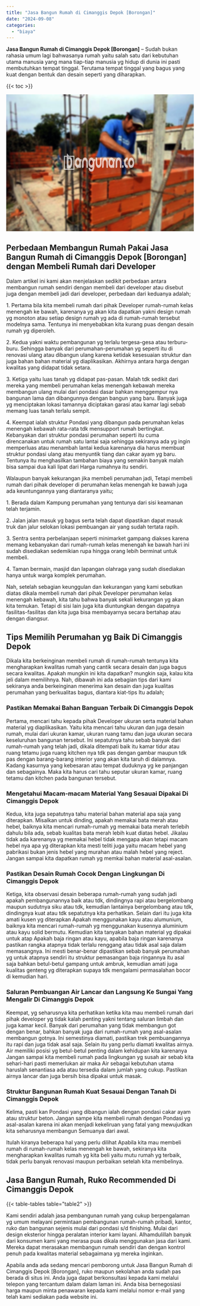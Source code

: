 ```yaml
---
title: "Jasa Bangun Rumah di Cimanggis Depok [Borongan]"
date: "2024-09-08"
categories: 
  - "biaya"
---
```


**Jasa Bangun Rumah di Cimanggis Depok \[Borongan\]** – Sudah bukan rahasia umum lagi bahwasanya rumah yaitu salah satu dari kebutuhan utama manusia yang mana tiap-tiap manusia yg hidup di dunia ini pasti membutuhkan tempat tinggal. Terutama tempat tinggal yang bagus yang kuat dengan bentuk dan desain seperti yang diharapkan.

{{< toc >}}

![Jasa Bangun Rumah di Cimanggis Depok [Borongan]](/images/borong-bangunan-17.png)

## Perbedaan Membangun Rumah Pakai Jasa Bangun Rumah di Cimanggis Depok \[Borongan\] dengan Membeli Rumah dari Developer

Dalam artikel ini kami akan menjelaskan sedikit perbedaan antara membangun rumah sendiri dengan membeli dari developer atau disebut juga dengan membeli jadi dari developer, perbedaan dari keduanya adalah;

1\. Pertama bila kita membeli rumah dari pihak Developer rumah-rumah kelas menengah ke bawah, karenanya yg akan kita dapatkan yakni design rumah yg monoton atau setiap design rumah yg ada di rumah-rumah tersebut modelnya sama. Tentunya ini menyebabkan kita kurang puas dengan desain rumah yg diperoleh.

2\. Kedua yakni waktu pembangunan yg terlalu tergesa-gesa atau terburu-buru. Sehingga banyak dari perumahan-perumahan yg seperti itu di renovasi ulang atau dibangun ulang karena ketidak kesesuaian struktur dan juga bahan bahan material yg diaplikasikan. Akhirnya antara harga dengan kwalitas yang didapat tidak setara.

3\. Ketiga yaitu luas tanah yg didapat pas-pasan. Malah tdk sedikit dari mereka yang membeli perumahan kelas menengah kebawah mereka membangun ulang mulai dari pondasi dasar bahkan menggempur nya bangunan lama dan dibangunnya dengan bangun yang baru. Banyak juga yg menciptakan lokasi tamannya diciptakan garasi atau kamar lagi sebab memang luas tanah terlalu sempit.

4\. Keempat ialah struktur Pondasi yang dibangun pada perumahan kelas menengah kebawah rata-rata tdk mensupport rumah bertingkat. Kebanyakan dari struktur pondasi perumahan seperti itu cuma direncanakan untuk rumah satu lantai saja sehingga sekiranya ada yg ingin memperluas atau menambah lantai kedua karenanya dia harus membuat struktur pondasi ulang atau menyuntik tiang dan cakar ayam yg baru. Tentunya itu menghasilkan tambahan biaya yang semakin banyak malah bisa sampai dua kali lipat dari Harga rumahnya itu sendiri.

Walaupun banyak kekurangan jika membeli perumahan jadi, Tetapi membeli rumah dari pihak developer di perumahan kelas menengah ke bawah juga ada keuntungannya yang diantaranya yaitu;

1\. Berada dalam Kampung perumahan yang tentunya dari sisi keamanan telah terjamin.

2\. Jalan jalan masuk yg bagus serta telah dapat dipastikan dapat masuk truk dan jalur selokan lokasi pembuangan air yang sudah tertata rapih.

3\. Sentra sentra perbelanjaan seperti minimarket gampang diakses karena memang kebanyakan dari rumah-rumah kelas menengah ke bawah hari ini sudah disediakan sedemikian rupa hingga orang lebih berminat untuk membeli.

4\. Taman bermain, masjid dan lapangan olahraga yang sudah disediakan hanya untuk warga komplek perumahan.

Nah, setelah sebagian keunggulan dan kekurangan yang kami sebutkan diatas dikala membeli rumah dari pihak Developer perumahan kelas menengah kebawah, kita tahu bahwa banyak sekali kekurangan yg akan kita temukan. Tetapi di sisi lain juga kita diuntungkan dengan dapatnya fasilitas-fasilitas dan kita juga bisa membayarnya secara bertahap atau dengan diangsur.

## Tips Memilih Perumahan yg Baik Di Cimanggis Depok

Dikala kita berkeinginan membeli rumah di rumah-rumah tentunya kita mengharapkan kwalitas rumah yang cantik secara desain dan juga bagus secara kwalitas. Apakah mungkin ini kita dapatkan? mungkin saja, kalau kita jeli dalam memilihnya. Nah, dibawah ini ada sebagian tips dari kami sekiranya anda berkeinginan menerima kan desain dan juga kualitas perumahan yang berkualitas bagus, diantara kiat-tips Itu adalah;

### Pastikan Memakai Bahan Banguan Terbaik Di Cimanggis Depok

Pertama, mencari tahu kepada pihak Developer ukuran serta material bahan material yg diaplikasikan. Yaitu kita mencari tahu ukuran dan juga desain rumah, mulai dari ukuran kamar, ukuran ruang tamu dan juga ukuran secara keseluruhan bangunan tersebut. Ini sepatutnya tahu sebab banyak dari rumah-rumah yang telah jadi, dikala ditempati baik itu kamar tidur atau ruang tetamu juga ruang kitchen nya tdk pas dengan gambar maupun tdk pas dengan barang-barang interior yang akan kita taruh di dalamnya. Kadang kasurnya yang kebesaran atau tempat duduknya yg ke panjangan dan sebagainya. Maka kita harus cari tahu seputar ukuran kamar, ruang tetamu dan kitchen pada bangunan tersebut.

### Mengetahui Macam-macam Material Yang Sesauai Dipakai Di Cimanggis Depok

Kedua, kita juga sepatutnya tahu material bahan material apa saja yang diterapkan. Misalkan untuk dinding, apakah memakai bata merah atau hebel, baiknya kita mencari rumah-rumah yg memakai bata merah terlebih dahulu bila ada, sebab kualitas bata merah lebih kuat diatas hebel. Jikalau tidak ada karenanya yg memakai hebel tidak mengapa akan tetapi macam hebel nya apa yg diterapkan kita mesti teliti juga yaitu macam hebel yang pabrikasi bukan jenis hebel yang murahan atau malah hebel yang reject. Jangan sampai kita dapatkan rumah yg memkai bahan material asal-asalan.

### Pastikan Desain Rumah Cocok Dengan Lingkungan Di Cimanggis Depok

Ketiga, kita observasi desain beberapa rumah-rumah yang sudah jadi apakah pembangunannya baik atau tdk, dindingnya rapi atau bergelombang maupun sudutnya siku atau tdk, kemudian lantainya bergelombang atau tdk, dindingnya kuat atau tdk sepatutnya kita perhatikan. Selain dari itu juga kita amati kusen yg diterapkan Apakah menggunakan kayu atau alumunium, baiknya kita mencari rumah-rumah yg menggunakan kusennya aluminium atau kayu solid bermutu. Kemudian kita tanyakan bahan material yg dipakai untuk atap Apakah baja ringan atau kayu, apabila baja ringan karenanya pastikan rangka atapnya tidak terlalu renggang atau tidak asal saja dalam memasangnya. Ini mesti benar-benar dipastikan sebab banyak perumahan yg untuk atapnya sendiri itu struktur pemasangan baja ringannya itu asal saja bahkan betul-betul gampang untuk ambruk, kemudian amati juga kualitas genteng yg diterapkan supaya tdk mengalami permasalahan bocor di kemudian hari.

### Saluran Pembuangan Air Lancar dan Langsung Ke Sungai Yang Mengalir Di Cimanggis Depok

Keempat, yg seharusnya kita perhatikan ketika kita mau membeli rumah dari pihak developer yg tidak kalah penting yakni tentang saluran limbah dan juga kamar kecil. Banyak dari perumahan yang tidak membangun got dengan benar, bahkan banyak juga dari rumah-rumah yang asal-asalan membangun gotnya. Ini semestinya diamati, pastikan trek pembuangannya itu rapi dan juga tidak asal saja. Selain itu yang perlu diamati kwalitas airnya. Air memiliki posisi yg betul-betul penting dalam kehidupan kita karenanya Jangan sampai kita membeli rumah pada lingkungan yg susah air sebab kita sehari-hari pasti memerlukan air maka Air sebagai kebutuhan utama haruslah senantiasa ada atau tersedia dalam jumlah yang cukup. Pastikan airnya lancar dan juga bersih bisa dipakai untuk masak.

### Struktur Bangunan Rumah Kuat Sesauai Dengan Tanah Di Cimanggis Depok

Kelima, pasti kan Pondasi yang dibangun ialah dengan pondasi cakar ayam atau struktur beton. Jangan sampe kita membeli rumah dengan Pondasi yg asal-asalan karena ini akan menjadi kekeliruan yang fatal yang mewujudkan kita seharusnya membangun Semuanya dari awal.

Itulah kiranya beberapa hal yang perlu dilihat Apabila kita mau membeli rumah di rumah-rumah kelas menengah ke bawah, sekiranya kita mengharapkan kwalitas rumah yg kita beli yaitu mutu rumah yg terbaik, tidak perlu banyak renovasi maupun perbaikan setelah kita membelinya.

## Jasa Bangun Rumah, Ruko Recommended Di Cimanggis Depok

{{< table-tables table="table2" >}}

Kami sendiri adalah jasa pembangunan rumah yang cukup berpengalaman yg umum melayani permintaan pembangunan rumah-rumah pribadi, kantor, ruko dan bangunan sejenis mulai dari pondasi s/d finishing. Mulai dari design eksterior hingga peralatan interior kami layani. Alhamdulillah banyak dari konsumen kami yang merasa puas dikala menggunakan jasa dari kami. Mereka dapat merasakan membangun rumah sendiri dan dengan kontrol penuh pada kwalitas material sebagaimana yg mereka inginkan.

Apabila anda ada sedang mencari pemborong untuk Jasa Bangun Rumah di Cimanggis Depok \[Borongan\], ruko maupun sekolahan anda sudah pas berada di situs ini. Anda juga dapat berkonsultasi kepada kami melalui telepon yang tercantum dalam dalam laman ini. Anda bisa bernegosiasi harga maupun minta penawaran kepada kami melalui nomor e-mail yang telah kami sediakan pada website ini.
